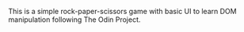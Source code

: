 This is a simple rock-paper-scissors game with basic UI to learn DOM manipulation following The Odin Project.